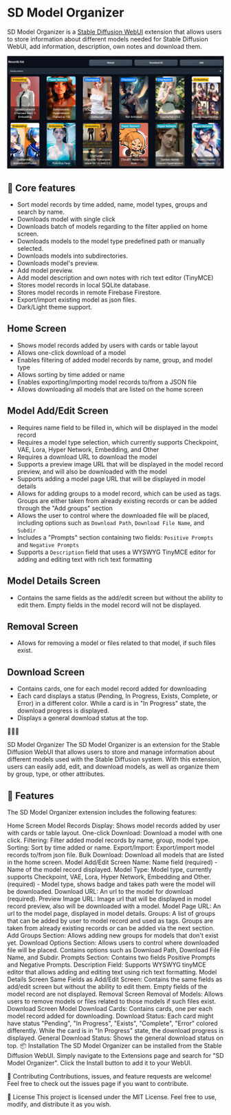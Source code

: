 # SD Model Organizer

SD Model Organizer is a [Stable Diffusion WebUI](https://github.com/AUTOMATIC1111/stable-diffusion-webui]) extension
that allows users to store information about different models
needed for Stable Diffusion WebUI, add information, description, own notes and download them.

![readme_home.png](pic/readme_home.png)

## 🚀 Core features

- Sort model records by time added, name, model types, groups and search by name.
- Downloads model with single click
- Downloads batch of models regarding to the filter applied on home screen.
- Downloads models to the model type predefined path or manually selected.
- Downloads models into subdirectories.
- Downloads model's preview.
- Add model preview.
- Add model description and own notes with rich text editor (TinyMCE)
- Stores model records in local SQLite database.
- Stores model records in remote Firebase Firestore.
- Export/import existing model as json files.
- Dark/Light theme support.




## Home Screen

- Shows model records added by users with cards or table layout
- Allows one-click download of a model
- Enables filtering of added model records by name, group, and model type
- Allows sorting by time added or name
- Enables exporting/importing model records to/from a JSON file
- Allows downloading all models that are listed on the home screen

## Model Add/Edit Screen

- Requires name field to be filled in, which will be displayed in the model record
- Requires a model type selection, which currently supports Checkpoint, VAE, Lora, Hyper Network, Embedding, and Other
- Requires a download URL to download the model
- Supports a preview image URL that will be displayed in the model record preview, and will also be downloaded with the
  model
- Supports adding a model page URL that will be displayed in model details
- Allows for adding groups to a model record, which can be used as tags. Groups are either taken from already existing
  records or can be added through the "Add groups" section
- Allows the user to control where the downloaded file will be placed, including options such
  as `Download Path`, `Download File Name`, and `Subdir`
- Includes a "Prompts" section containing two fields: `Positive Prompts` and `Negative Prompts`
- Supports a `Description` field that uses a WYSWYG TinyMCE editor for adding and editing text with rich text formatting

## Model Details Screen

- Contains the same fields as the add/edit screen but without the ability to edit them. Empty fields in the model record
  will not be displayed.

## Removal Screen

- Allows for removing a model or files related to that model, if such files exist.

## Download Screen

- Contains cards, one for each model record added for downloading
- Each card displays a status (Pending, In Progress, Exists, Complete, or Error) in a different color. While a card is
  in "In Progress" state, the download progress is displayed.
- Displays a general download status at the top.

🎉🎉🎉

SD Model Organizer
The SD Model Organizer is an extension for the Stable Diffusion WebUI that allows users to store and manage information
about different models used with the Stable Diffusion system. With this extension, users can easily add, edit, and
download models, as well as organize them by group, type, or other attributes.

## 🚀 Features

The SD Model Organizer extension includes the following features:

Home Screen
Model Records Display: Shows model records added by user with cards or table layout.
One-click Download: Download a model with one click.
Filtering: Filter added model records by name, group, model type.
Sorting: Sort by time added or name.
Export/Import: Export/import model records to/from json file.
Bulk Download: Download all models that are listed in the home screen.
Model Add/Edit Screen
Name: Name field (required) - Name of the model record displayed.
Model Type: Model type, currently supports Checkpoint, VAE, Lora, Hyper Network, Embedding and Other. (required) - Model
type, shows badge and takes path were the model will be downloaded.
Download URL: An url to the model for download (required).
Preview Image URL: Image url that will be displayed in model record preview, also will be downloaded with a model.
Model Page URL: An url to the model page, displayed in model details.
Groups: A list of groups that can be added by user to model record and used as tags. Groups are taken from already
existing records or can be added via the next section.
Add Groups Section: Allows adding new groups for models that don't exist yet.
Download Options Section: Allows users to control where downloaded file will be placed. Contains options such as
Download Path, Download File Name, and Subdir.
Prompts Section: Contains two fields Positive Prompts and Negative Prompts.
Description Field: Supports WYSWYG tinyMCE editor that allows adding and editing text using rich text formatting.
Model Details Screen
Same Fields as Add/Edit Screen: Contains the same fields as add/edit screen but without the ability to edit them. Empty
fields of the model record are not displayed.
Removal Screen
Removal of Models: Allows users to remove models or files related to those models if such files exist.
Download Screen
Model Download Cards: Contains cards, one per each model record added for downloading.
Download Status: Each card might have status "Pending", "In Progress", "Exists", "Complete", "Error" colored
differently. While the card is in "In Progress" state, the download progress is displayed.
General Download Status: Shows the general download status on top.
📦 Installation
The SD Model Organizer can be installed from the Stable Diffusion WebUI. Simply navigate to the Extensions page and
search for "SD Model Organizer". Click the Install button to add it to your WebUI.

🤝 Contributing
Contributions, issues, and feature requests are welcome! Feel free to check out the issues page if you want to
contribute.

📝 License
This project is licensed under the MIT License. Feel free to use, modify, and distribute it as you wish.